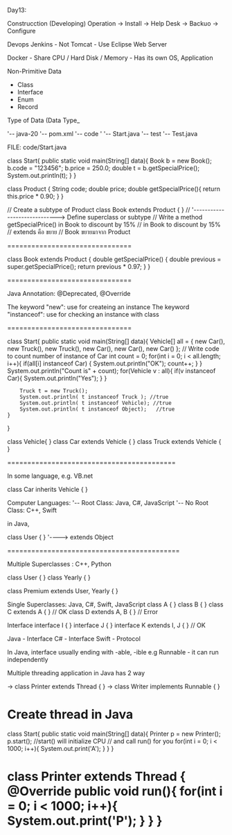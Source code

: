 
Day13:

Construcction (Developing)				Operation
										-> Install
										-> Help Desk
										-> Backuo
										-> Configure

Devops
Jenkins 	- Not Tomcat
			- Use Eclipse Web Server

Docker 		- Share CPU / Hard Disk / Memory
			- Has its own OS, Application

Non-Primitive Data
- Class
- Interface
- Enum
- Record

Type of Data (Data Type_

'-- java-20
	'-- pom.xml
	'-- code
	'	'-- Start.java
	'-- test
		'-- Test.java
	
FILE: code/Start.java

class Start{
    public static void main(String[] data){
        Book b = new Book();
        b.code = "123456";
        b.price = 250.0;
        double t = b.getSpecialPrice();
        System.out.println(t);
    }
}

class Product {
    String code;
    double price;
    double getSpecialPrice(){
        return this.price * 0.90;
    }
}

// Create a subtype of Product
class Book extends Product { }
    // '-----------------------------> Define superclass or subtype
// Write a method getSpecialPrice() in Book to discount by 15%
// in Book to discount by 15%
// extends คือ ขยาย
// Book ขยายมาจาก Product

===============================

class Book extends Product { 
    double getSpecialPrice() {
        double previous = super.getSpecialPrice();
        return previous * 0.97;
    }
}

===============================

Java Annotation: @Deprecated, @Override

The keyword "new":			use for createing an instance
The keyword "instanceof":	use for checking an instance with class

===============================

class Start{
    public static void main(String[] data){
        Vehicle[] all = { new Car(), new Truck(),
                          new Truck(), new Car(),
                          new Car(), new Car() };
    // Write code to count number of instance of Car
        int count = 0;
        for(int i = 0; i < all.length; i++){
            if(all[i] instanceof Car) {
                System.out.println("OK");
                count++;
            }
        }
        System.out.println("Count is" + count);
        for(Vehicle v : all){
            if(v instanceof Car){
                System.out.println("Yes");
            }
        }

        Truck t = new Truck();
        System.out.println( t instanceof Truck ); //true
        System.out.println( t instanceof Vehicle); //true
        System.out.println( t instanceof Object);   //true
    }
}

class Vehicle{ }
class Car extends Vehicle { }
class Truck extends Vehicle { }

==========================================

In some language, e.g. VB.net

class Car inherits Vehicle { }



Computer Languages:
'-- Root Class: Java, C#, JavaScript
'-- No Root Class: C++, Swift

in Java,

class User { }
			'----> extends Object

===========================================

Multiple Superclasses : C++, Python

class User { }
class Yearly { }

class Premium extends User, Yearly { }


Single Superclasses: Java, C#, Swift, JavaScript
class A { }
class B { }
class C extends A { }		// OK
class D extends A, B { }	// Error


Interface
interface I { }
interface J { }
interface K extends I, J { } // OK

Java  - Interface
C# 	  - Interface
Swift - Protocol


In Java, interface usually ending with -able, -ible
e.g 
Runnable - it can run independently

Multiple threading application
in Java has 2 way

-> class Printer extends Thread { }
-> class Writer implements Runnable { }

Create thread in Java
=====================
class Start{
    public static void main(String[] data){
        Printer p = new Printer();
        p.start();  //start() will initialize CPU
                    // and call run() for you
        for(int i = 0; i < 1000; i++){
            System.out.print('A');
        }
    }
}

class Printer extends Thread {
    @Override
    public void run(){
        for(int i = 0; i < 1000; i++){
            System.out.print('P');
        }
    }
}
====================


 